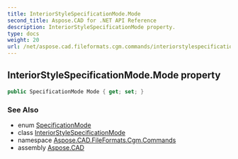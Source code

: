 ```yaml
---
title: InteriorStyleSpecificationMode.Mode
second_title: Aspose.CAD for .NET API Reference
description: InteriorStyleSpecificationMode property. 
type: docs
weight: 20
url: /net/aspose.cad.fileformats.cgm.commands/interiorstylespecificationmode/mode/
---
```

## InteriorStyleSpecificationMode.Mode property

```csharp
public SpecificationMode Mode { get; set; }
```

### See Also

* enum [SpecificationMode](../../../aspose.cad.fileformats.cgm.enums/specificationmode/)
* class [InteriorStyleSpecificationMode](../)
* namespace [Aspose.CAD.FileFormats.Cgm.Commands](../../interiorstylespecificationmode/)
* assembly [Aspose.CAD](../../../)


